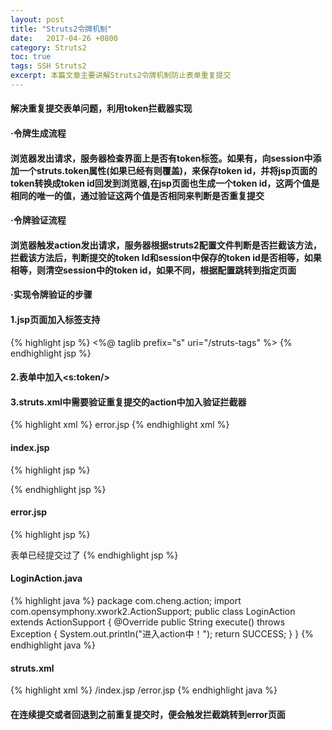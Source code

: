 ```yaml
---
layout: post
title: "Struts2令牌机制"
date:   2017-04-26 +0800
category: Struts2
toc: true
tags: SSH Struts2
excerpt: 本篇文章主要讲解Struts2令牌机制防止表单重复提交
---
```

#### 解决重复提交表单问题，利用token拦截器实现
#### ·令牌生成流程
#### 浏览器发出请求，服务器检查界面上是否有token标签。如果有，向session中添加一个struts.token属性(如果已经有则覆盖)，来保存token id，并将jsp页面的token转换成token id回发到浏览器,在jsp页面也生成一个token id，这两个值是相同的唯一的值，通过验证这两个值是否相同来判断是否重复提交
#### ·令牌验证流程
#### 浏览器触发action发出请求，服务器根据struts2配置文件判断是否拦截该方法，拦截该方法后，判断提交的token Id和session中保存的token id是否相等，如果相等，则清空session中的token id，如果不同，根据配置跳转到指定页面
#### ·实现令牌验证的步骤
#### 1.jsp页面加入标签支持
{% highlight jsp %}
<%@ taglib prefix="s" uri="/struts-tags" %>
{% endhighlight jsp %}
#### 2.表单中加入\<s:token/>
#### 3.struts.xml中需要验证重复提交的action中加入验证拦截器
{% highlight xml %}
<interceptor-ref name="token" />
<result name="invalid.token">error.jsp</result>
{% endhighlight xml %}

#### index.jsp
{% highlight jsp %}
<body>
<s:form action="loginAction.action" method="post">
	<s:token></s:token>
	<s:textfield name="username" key="login.username"/>
	<s:textfield name="password" key="login.password"/>
	<s:submit key="login.submit"/>
</s:form>
</body>
{% endhighlight jsp %}

#### error.jsp
{% highlight jsp %}
<body>
	表单已经提交过了
</body>
{% endhighlight jsp %}

#### LoginAction.java
{% highlight java %}
package com.cheng.action;
import com.opensymphony.xwork2.ActionSupport;
public class LoginAction extends ActionSupport {
	@Override
	public String execute() throws Exception {
		System.out.println("进入action中！");
		return SUCCESS;
	}
}
{% endhighlight java %}

#### struts.xml
{% highlight xml %}
<struts>
	<package name="test" extends="struts-default">
		<action name="loginAction" class="com.cheng.action.LoginAction">
			<interceptor-ref name="token"></interceptor-ref>
			<interceptor-ref name="defaultStack"></interceptor-ref>
			<result name="success">/index.jsp</result>
			<result name="invalid.token">/error.jsp</result>
		</action>
	</package>
</struts>
{% endhighlight java %}

#### 在连续提交或者回退到之前重复提交时，便会触发拦截跳转到error页面
